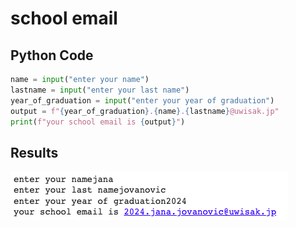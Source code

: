 # school email

## Python Code
``` .py
name = input("enter your name")
lastname = input("enter your last name")
year_of_graduation = input("enter your year of graduation")
output = f"{year_of_graduation}.{name}.{lastname}@uwisak.jp"
print(f"your school email is {output}")
```

## Results
![](school_email.png)
